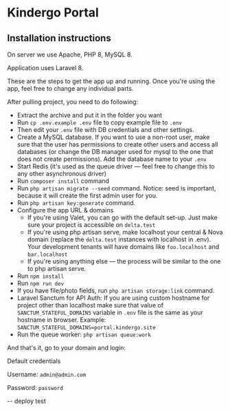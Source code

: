 # Kindergo Portal

## Installation instructions

On server we use Apache, PHP 8, MySQL 8.

Application uses Laravel 8.

These are the steps to get the app up and running. Once you're using the app, feel free to change any individual parts.

After pulling project, you need to do following:

* Extract the archive and put it in the folder you want
* Run `cp .env.example .env` file to copy example file to `.env`
* Then edit your `.env` file with DB credentials and other settings.
* Create a MySQL database. If you want to use a non-root user, make sure that the user has permissions to create other users and access all databases (or change the DB manager used for mysql to the one that does not create permissions). Add the database name to your `.env`
* Start Redis (it's used as the queue driver — feel free to change this to any other asynchronous driver)
* Run `composer install` command
* Run `php artisan migrate --seed` command. Notice: seed is important, because it will create the first admin user for you.
* Run `php artisan key:generate` command.
* Configure the app URL & domains
    - If you're using Valet, you can go with the default set-up. Just make sure your project is accessible on `delta.test`
    - If you're using php artisan serve, make localhost your central & Nova domain (replace the `delta.test` instances with localhost in .env). Your development tenants will have domains like `foo.localhost` and `bar.localhost`
    - If you're using anything else — the process will be similar to the one to php artisan serve.
* Run `npm install`
* Run `npm run dev`
* If you have file/photo fields, run `php artisan storage:link` command.
* Laravel Sanctum for API Auth: If you are using custom hostname for project other than localhost make sure that value of `SANCTUM_STATEFUL_DOMAINS` variable in `.env` file is the same as your hostname in browser. Example: `SANCTUM_STATEFUL_DOMAINS=portal.kindergo.site`
* Run the queue worker: `php artisan queue:work`

And that's it, go to your domain and login:

Default credentials

Username: `admin@admin.com`

Password: `password`

--
deploy test
